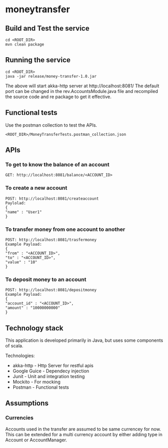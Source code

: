 # moneytransfer

## Build and Test the service

    cd <ROOT_DIR>
    mvn clean package

## Running the service

    cd <ROOT_DIR>
    java -jar release/money-transfer-1.0.jar

The above will start akka-http server at http://localhost:8081/
The default port can be changed in the rev.AccountsModule.java file and recompiled the source code and re package to get it effective.

## Functional tests

Use the postman collection to test the APIs.

    <ROOT_DIR>/MoneyTransferTests.postman_collection.json

## APIs

### To get to know the balance of an account
    GET: http://localhost:8081/balance/<ACCOUNT_ID>

### To create a new account
    POST: http://localhost:8081/createaccount
    Paylolad:
    {
	"name" : "User1"
    }
### To transfer money from one account to another
    POST: http://localhost:8081/trasfermoney
    Example Payload:
    {
	"from" : "<ACCOUNT_ID>",
	"to" : "<ACCOUNT_ID>",
	"value" : "10"
    }
### To deposit money to an account
    POST: http://localhost:8081/depositmoney
    Example Payload:
    {
	"account_id" : "<ACCOUNT_ID>",
	"amount" : "10000000000"
    }

## Technology stack

This application is developed primarily in Java, but uses some components of scala.

Technologies:
- akka-http - Http Server for restful apis
- Google Guice - Dependecy injection
- Junit - Unit and integration testing
- Mockito - For mocking
- Postman - Functional tests


## Assumptions

### Currencies
Accounts used in the transfer are assumed to be same currencey for now. This can be extended
for a multi currency account by either adding type in Account or AccountManager.

